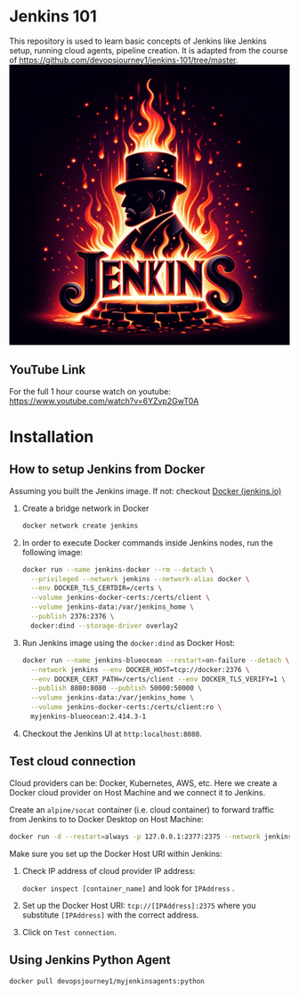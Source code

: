 
# Jenkins 101 
This repository is used to learn basic concepts of Jenkins like Jenkins setup, running cloud agents, pipeline creation. It is adapted from the course of https://github.com/devopsjourney1/jenkins-101/tree/master. 
![Logo](jenkins.png)
## YouTube Link
For the full 1 hour course watch on youtube:
https://www.youtube.com/watch?v=6YZvp2GwT0A

# Installation

## How to setup Jenkins from Docker

Assuming you built the Jenkins image. If not: checkout [Docker (jenkins.io)](https://www.jenkins.io/doc/book/installing/docker/)

1. Create a bridge network in Docker
    
    ```bash
    docker network create jenkins
    ```
    
2. In order to execute Docker commands inside Jenkins nodes, run the following image:
    
    ```bash
    docker run --name jenkins-docker --rm --detach \
      --privileged --network jenkins --network-alias docker \
      --env DOCKER_TLS_CERTDIR=/certs \
      --volume jenkins-docker-certs:/certs/client \
      --volume jenkins-data:/var/jenkins_home \
      --publish 2376:2376 \
      docker:dind --storage-driver overlay2
    ```
    
3. Run Jenkins image using the `docker:dind` as Docker Host:
    
    ```bash
    docker run --name jenkins-blueocean --restart=on-failure --detach \
      --network jenkins --env DOCKER_HOST=tcp://docker:2376 \
      --env DOCKER_CERT_PATH=/certs/client --env DOCKER_TLS_VERIFY=1 \
      --publish 8080:8080 --publish 50000:50000 \
      --volume jenkins-data:/var/jenkins_home \
      --volume jenkins-docker-certs:/certs/client:ro \
      myjenkins-blueocean:2.414.3-1
    ```
    
4. Checkout the Jenkins UI at `http:localhost:8080`.

## Test cloud connection

Cloud providers can be: Docker, Kubernetes, AWS, etc. Here we create a Docker cloud provider on Host Machine and we connect it to Jenkins. 

Create an `alpine/socat` container (i.e. cloud container) to forward traffic from Jenkins to to Docker Desktop on Host Machine:

```bash
docker run -d --restart=always -p 127.0.0.1:2377:2375 --network jenkins -v /var/run/docker.sock:/var/run/docker.sock alpine/socat tcp-listen:2375,fork,reuseaddr unix-connect:/var/run/docker.sock
```

Make sure you set up the Docker Host URI within Jenkins:

1. Check IP address of cloud provider IP address:
    
    `docker inspect [container_name]` and look for `IPAddress` . 
    
2. Set up the Docker Host URI: `tcp://[IPAddress]:2375` where you substitute `[IPAddress]` with the correct address.
3. Click on `Test connection`.
## Using Jenkins Python Agent
```
docker pull devopsjourney1/myjenkinsagents:python
```
